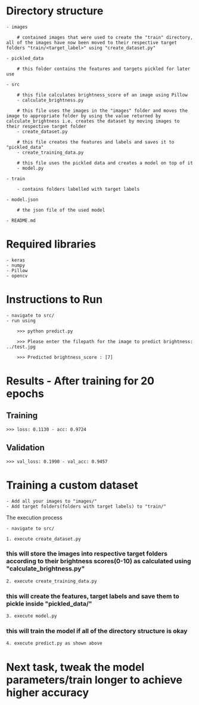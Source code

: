 # Directory structure
    
    - images
        
        # contained images that were used to create the "train" directory, all of the images have now been moved to their respective target folders "train/<target_label>" using "create_dataset.py"
        
    - pickled_data
        
        # this folder contains the features and targets pickled for later use
    
    - src
        
        # this file calculates brightness_score of an image using Pillow
        - calculate_brightness.py
        
        # this file uses the images in the "images" folder and moves the image to appropriate folder by using the value returned by calculate_brightness i.e. creates the dataset by moving images to their respective target folder
        - create_dataset.py
        
        # this file creates the features and labels and saves it to "pickled_data"
        - create_training_data.py
        
        # this file uses the pickled data and creates a model on top of it
        - model.py
    
    - train
        
        - contains folders labelled with target labels
    
    - model.json
        
        # the json file of the used model
    
    - README.md
    

# Required libraries

    - keras
    - numpy
    - Pillow
    - opencv


# Instructions to Run

    - navigate to src/
    - run using
    
        >>> python predict.py
    
        >>> Please enter the filepath for the image to predict brightness: ../test.jpg
    
        >>> Predicted brightness_score : [7]
        

# Results - After training for 20 epochs

## Training
    
    >>> loss: 0.1130 - acc: 0.9724

## Validation

    >>> val_loss: 0.1990 - val_acc: 0.9457
    

# Training a custom dataset

    - Add all your images to "images/"
    - Add target folders(folders with target labels) to "train/"

The execution process

    - navigate to src/

    1. execute create_dataset.py 
### this will store the images into respective target folders according to their brightness scores(0-10) as calculated using "calculate_brightness.py"

    2. execute create_training_data.py 
### this will create the features, target labels and save them to pickle inside "pickled_data/"

    3. execute model.py 
### this will train the model if all of the directory structure is okay

    4. execute predict.py as shown above


# Next task, tweak the model parameters/train longer to achieve higher accuracy
